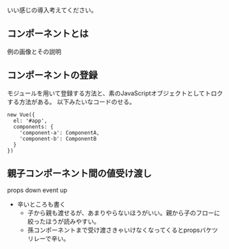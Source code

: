 いい感じの導入考えてください。

## コンポーネントとは

例の画像とその説明

## コンポーネントの登録

モジュールを用いて登録する方法と、素のJavaScriptオブジェクトとしてトロクする方法がある。 
以下みたいなコードのせる。

```
new Vue({
  el: '#app',
  components: {
    'component-a': ComponentA,
    'component-b': ComponentB
  }
})
```

## 親子コンポーネント間の値受け渡し

props down event up

* 辛いところも書く
  * 子から親も渡せるが、あまりやらないほうがいい。親から子のフローに絞ったほうが読みやすい。
  * 孫コンポーネントまで受け渡さきゃいけなくなってくるとpropsバケツリレーで辛い。